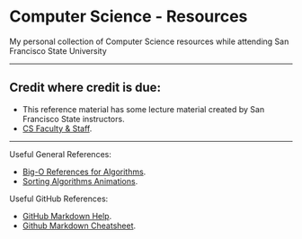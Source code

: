 # Computer Science - Resources

My personal collection of Computer Science resources while attending San Francisco State University
***

## Credit where credit is due:
* This reference material has some lecture material created by San Francisco State instructors.
* [CS Faculty & Staff](https://cs.sfsu.edu/people/faculty-and-staff).
---

Useful General References:
* [Big-O References for Algorithms](http://bigocheatsheet.com/).
* [Sorting Algorithms Animations](https://www.toptal.com/developers/sorting-algorithms).

Useful GitHub References:
* [GitHub Markdown Help](https://help.github.com/articles/basic-writing-and-formatting-syntax/#links).
* [Github Markdown Cheatsheet](https://github.com/adam-p/markdown-here/wiki/Markdown-Cheatsheet#links).
